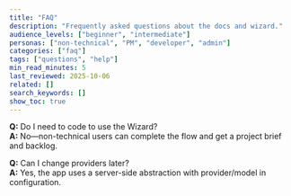 ```yaml
---
title: "FAQ"
description: "Frequently asked questions about the docs and wizard."
audience_levels: ["beginner", "intermediate"]
personas: ["non-technical", "PM", "developer", "admin"]
categories: ["faq"]
tags: ["questions", "help"]
min_read_minutes: 5
last_reviewed: 2025-10-06
related: []
search_keywords: []
show_toc: true
---
```


**Q:** Do I need to code to use the Wizard?  
**A:** No—non-technical users can complete the flow and get a project brief and backlog.

**Q:** Can I change providers later?  
**A:** Yes, the app uses a server-side abstraction with provider/model in configuration.

